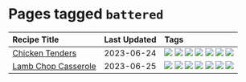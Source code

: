 # Pages tagged `battered`

|Recipe Title|Last Updated|Tags
|:---|:---|:---|
|[Chicken Tenders](../recipes/chickentenders.md)|2023-06-24|[![](https://img.shields.io/badge/tag-airfryer-13fda6)](../tags/airfryer.md) [![](https://img.shields.io/badge/tag-amazing-9fef19)](../tags/amazing.md) [![](https://img.shields.io/badge/tag-battered-f05668)](../tags/battered.md) [![](https://img.shields.io/badge/tag-chicken-b7439e)](../tags/chicken.md) [![](https://img.shields.io/badge/tag-crumbed-d4602a)](../tags/crumbed.md) [![](https://img.shields.io/badge/tag-messy-427cd)](../tags/messy.md) [![](https://img.shields.io/badge/tag-sides-e4f90)](../tags/sides.md)|
|[Lamb Chop Casserole](../recipes/lambchopcasserole.md)|2023-06-25|[![](https://img.shields.io/badge/tag-Aussie-1433c8)](../tags/Aussie.md) [![](https://img.shields.io/badge/tag-baked-6685b7)](../tags/baked.md) [![](https://img.shields.io/badge/tag-battered-f05668)](../tags/battered.md) [![](https://img.shields.io/badge/tag-casserole-1d5152)](../tags/casserole.md) [![](https://img.shields.io/badge/tag-family-af803c)](../tags/family.md) [![](https://img.shields.io/badge/tag-fried-e2596)](../tags/fried.md) [![](https://img.shields.io/badge/tag-lamb-f1d19f)](../tags/lamb.md)|